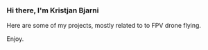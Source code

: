### Hi there, I'm Kristjan Bjarni

Here are some of my projects, mostly related to to FPV drone flying.

Enjoy.
